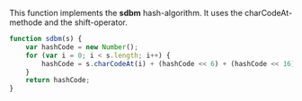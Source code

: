 
This function implements the **sdbm** hash-algorithm. 
It uses the charCodeAt-methode and the shift-operator.

``` js
function sdbm(s) {
    var hashCode = new Number();
    for (var i = 0; i < s.length; i++) {
        hashCode = s.charCodeAt(i) + (hashCode << 6) + (hashCode << 16) - hashCode;
    }
    return hashCode;
}
```